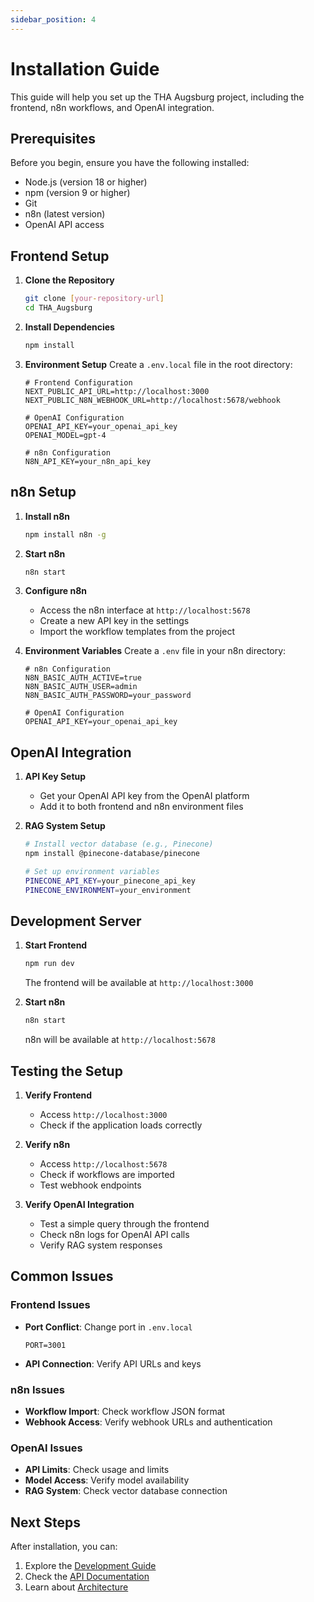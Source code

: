 ```yaml
---
sidebar_position: 4
---
```


# Installation Guide

This guide will help you set up the THA Augsburg project, including the frontend, n8n workflows, and OpenAI integration.

## Prerequisites

Before you begin, ensure you have the following installed:

- Node.js (version 18 or higher)
- npm (version 9 or higher)
- Git
- n8n (latest version)
- OpenAI API access

## Frontend Setup

1. **Clone the Repository**
   ```bash
   git clone [your-repository-url]
   cd THA_Augsburg
   ```

2. **Install Dependencies**
   ```bash
   npm install
   ```

3. **Environment Setup**
   Create a `.env.local` file in the root directory:
   ```
   # Frontend Configuration
   NEXT_PUBLIC_API_URL=http://localhost:3000
   NEXT_PUBLIC_N8N_WEBHOOK_URL=http://localhost:5678/webhook
   
   # OpenAI Configuration
   OPENAI_API_KEY=your_openai_api_key
   OPENAI_MODEL=gpt-4
   
   # n8n Configuration
   N8N_API_KEY=your_n8n_api_key
   ```

## n8n Setup

1. **Install n8n**
   ```bash
   npm install n8n -g
   ```

2. **Start n8n**
   ```bash
   n8n start
   ```

3. **Configure n8n**
   - Access the n8n interface at `http://localhost:5678`
   - Create a new API key in the settings
   - Import the workflow templates from the project

4. **Environment Variables**
   Create a `.env` file in your n8n directory:
   ```
   # n8n Configuration
   N8N_BASIC_AUTH_ACTIVE=true
   N8N_BASIC_AUTH_USER=admin
   N8N_BASIC_AUTH_PASSWORD=your_password
   
   # OpenAI Configuration
   OPENAI_API_KEY=your_openai_api_key
   ```

## OpenAI Integration

1. **API Key Setup**
   - Get your OpenAI API key from the OpenAI platform
   - Add it to both frontend and n8n environment files

2. **RAG System Setup**
   ```bash
   # Install vector database (e.g., Pinecone)
   npm install @pinecone-database/pinecone
   
   # Set up environment variables
   PINECONE_API_KEY=your_pinecone_api_key
   PINECONE_ENVIRONMENT=your_environment
   ```

## Development Server

1. **Start Frontend**
   ```bash
   npm run dev
   ```
   The frontend will be available at `http://localhost:3000`

2. **Start n8n**
   ```bash
   n8n start
   ```
   n8n will be available at `http://localhost:5678`

## Testing the Setup

1. **Verify Frontend**
   - Access `http://localhost:3000`
   - Check if the application loads correctly

2. **Verify n8n**
   - Access `http://localhost:5678`
   - Check if workflows are imported
   - Test webhook endpoints

3. **Verify OpenAI Integration**
   - Test a simple query through the frontend
   - Check n8n logs for OpenAI API calls
   - Verify RAG system responses

## Common Issues

### Frontend Issues
- **Port Conflict**: Change port in `.env.local`
  ```
  PORT=3001
  ```
- **API Connection**: Verify API URLs and keys

### n8n Issues
- **Workflow Import**: Check workflow JSON format
- **Webhook Access**: Verify webhook URLs and authentication

### OpenAI Issues
- **API Limits**: Check usage and limits
- **Model Access**: Verify model availability
- **RAG System**: Check vector database connection

## Next Steps

After installation, you can:
1. Explore the [Development Guide](./development)
2. Check the [API Documentation](./api)
3. Learn about [Architecture](./architecture) 